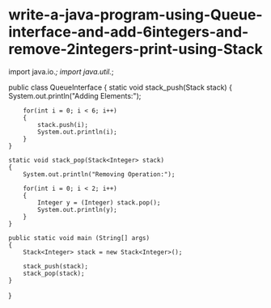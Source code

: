 # write-a-java-program-using-Queue-interface-and-add-6integers-and-remove-2integers-print-using-Stack
import java.io.*;
import java.util.*;

public class QueueInterface
{
	static void stack_push(Stack<Integer> stack)
	{
		System.out.println("Adding Elements:");
		
		for(int i = 0; i < 6; i++)
		{
			stack.push(i);
			System.out.println(i);
		}
	}
	
	static void stack_pop(Stack<Integer> stack)
	{
		System.out.println("Removing Operation:");

		for(int i = 0; i < 2; i++)
		{
			Integer y = (Integer) stack.pop();
			System.out.println(y);
		}
	}

	public static void main (String[] args)
	{
		Stack<Integer> stack = new Stack<Integer>();

		stack_push(stack);
		stack_pop(stack);
	}
}
